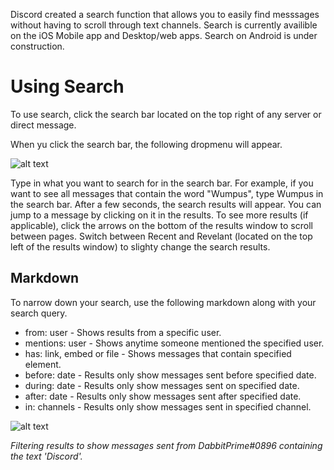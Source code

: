 <!-- TITLE: Search -->

Discord created a search function that allows you to easily find messsages without having to scroll through text channels. Search is currently availible on the iOS Mobile app and Desktop/web apps. Search on Android is under construction. 
# Using Search
To use search, click the search bar located on the top right of any server or direct message.

When yu click the search bar, the following dropmenu will appear.

![alt text](http://i.imgur.com/IM3xWS3.png)

Type in what you want to search for in the search bar. For example, if you want to see all messages that contain the word "Wumpus", type Wumpus in the search bar. After a few seconds, the search results will appear. You can jump to a message by clicking on it in the results. To see more results (if applicable), click the arrows on the bottom of the results window to scroll between pages. Switch between Recent and Revelant (located on the top left of the results window) to slighty change the search results.
## Markdown
To narrow down your search, use the following markdown along with your search query.

* from: user - Shows results from a specific user.
* mentions: user - Shows anytime someone mentioned the specified user. 
* has: link, embed or file - Shows messages that contain specified element.
* before: date - Results only show messages sent before specified date.
* during: date - Results only show messages sent on specified date.
* after: date - Results only show messages sent after specified date.
* in: channels - Results only show messages sent in specified channel.

![alt text](http://i.imgur.com/soJmzMd.png?1)

*Filtering results to show messages sent from DabbitPrime#0896 containing the text 'Discord'.*